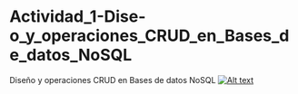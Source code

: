 # Actividad_1-Dise-o_y_operaciones_CRUD_en_Bases_de_datos_NoSQL
Diseño y operaciones CRUD en Bases de datos NoSQL
[![Alt text](https://img.youtube.com/vi/DinilgacaWs&ab_channel=Platzi/0.jpg)](https://www.youtube.com/watch?v=DinilgacaWs&ab_channel=Platzi)
